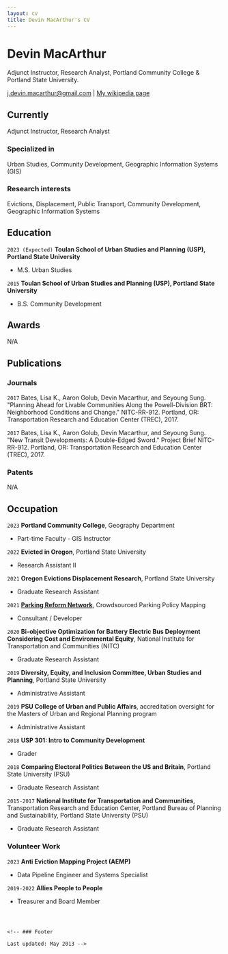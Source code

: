 ```yaml
---
layout: cv
title: Devin MacArthur's CV
---
```

# Devin MacArthur
Adjunct Instructor, Research Analyst, Portland Community College & Portland State University.

<div id="webaddress">
<a href="j.devin.macarthur@gmail.com">j.devin.macarthur@gmail.com</a>
| <a href="http://en.wikipedia.org/wiki/Isaac_Newton">My wikipedia page</a>
</div>


## Currently

Adjunct Instructor, Research Analyst

### Specialized in

Urban Studies, Community Development, Geographic Information Systems (GIS)

### Research interests

Evictions, Displacement, Public Transport, Community Development, Geographic Information Systems


## Education

`2023 (Expected)`
__Toulan School of Urban Studies and Planning (USP), Portland State University__

- M.S. Urban Studies

`2015`
__Toulan School of Urban Studies and Planning (USP), Portland State University__

- B.S. Community Development


## Awards

N/A


## Publications

### Journals

`2017`
Bates, Lisa K., Aaron Golub, Devin Macarthur, and Seyoung Sung. "Planning Ahead for Livable Communities Along the Powell-Division BRT: Neighborhood Conditions and Change." NITC-RR-912. Portland, OR: Transportation Research and Education Center (TREC), 2017.

`2017`
Bates, Lisa K., Aaron Golub, Devin Macarthur, and Seyoung Sung. "New Transit Developments: A Double-Edged Sword." Project Brief NITC-RR-912. Portland, OR: Transportation Research and Education Center (TREC), 2017.

### Patents

N/A


## Occupation

`2023`
__Portland Community College__, Geography Department

- Part-time Faculty - GIS Instructor

`2022`
__Evicted in Oregon__, Portland State University

- Research Assistant II

`2021`
__Oregon Evictions Displacement Research__, Portland State University

- Graduate Research Assistant

`2021`
__[Parking Reform Network](https://parkingreform.org)__, Crowdsourced Parking Policy Mapping

- Consultant / Developer

`2020`
__Bi-objective Optimization for Battery Electric Bus Deployment Considering Cost and Environmental Equity__, National Institute for Transportation and Communities (NITC)

- Graduate Research Assistant

`2019`
__Diversity, Equity, and Inclusion Committee, Urban Studies and Planning__, Portland State University

- Administrative Assistant

`2019`
__PSU College of Urban and Public Affairs__, accreditation oversight for the Masters of Urban and Regional Planning program

- Administrative Assistant

`2018`
__USP 301: Intro to Community Development__

- Grader

`2018`
__Comparing Electoral Politics Between the US and Britain__, Portland State University (PSU)

- Graduate Research Assistant

`2015-2017`
__National Institute for Transportation and Communities__, Transportation Research and Education Center, Portland Bureau of Planning and Sustainability, Portland State University (PSU)

- Graduate Research Assistant


### Volunteer Work

`2023`
__Anti Eviction Mapping Project (AEMP)__

- Data Pipeline Engineer and Systems Specialist

`2019-2022`
__Allies People to People__

- Treasurer and Board Member
```



<!-- ### Footer

Last updated: May 2013 -->


